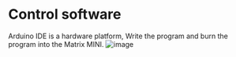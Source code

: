 Control software
====

Arduino IDE is a hardware platform, Write the program and burn the program into the Matrix MINI.
![image](https://user-images.githubusercontent.com/68604072/139283111-35693d65-8e69-4387-8e2d-e7097f48caa9.png)

